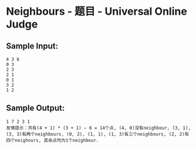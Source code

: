 # Neighbours - 题目 - Universal Online Judge


## Sample Input: 
```
4 3 6
0 3
2 3
2 1
0 1
3 2
1 2
```

## Sample Output: 
```
1 7 2 3 1
友情提示：共有(4 + 1) * (3 + 1) – 6 = 14个点, (4, 0)没有neighbour, (3, 1), (3, 3)有两个neighbours, (0, 2), (1, 1), (1, 3)有三个neighbours, (2, 2)有四个neighours, 其余点均为1个neighbour．
```

